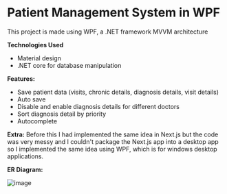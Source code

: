 # Patient Management System in WPF 
This project is made using WPF, a .NET framework
MVVM architecture

**Technologies Used**
- Material design
- .NET core for database manipulation

**Features:**
 - Save patient data (visits, chronic details, diagnosis details, visit details)
 - Auto save
 - Disable and enable diagnosis details for different doctors
 - Sort diagnosis detail by priority
 - Autocomplete

**Extra:**
Before this I had implemented the same idea in Next.js but the code was very messy and I couldn't package the Next.js app into a desktop app so I implemented the same idea using WPF, which is for windows desktop applications.  

 
**ER Diagram:**

![image](https://github.com/muhammadsaleh14/PatientManagementWPF/assets/104164140/562c1d88-0d45-48ba-98a5-e1cf93645179)
